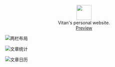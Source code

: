 <p align="center" class="has-mb-6">
<img class="not-gallery-item" height="48" src="https://vitan.me/images/vitan.png">
<br> Vitan's personal website.
<br>
<a href="https://vitan.me">Preview</a> 
<br>
</p>

![两栏布局](https://i.loli.net/2019/11/24/N4QuU2rTsZ3ft9F.png "两栏布局")

![文章统计](https://i.loli.net/2019/11/24/YBzkb37SR1cdPja.png "文章统计")

![文章日历](https://i.loli.net/2019/11/24/ELfp4qzvCV2kaPZ.png "文章日历")